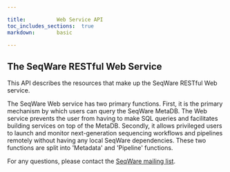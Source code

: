 ```yaml
---

title: 			Web Service API 
toc_includes_sections:	true
markdown:		basic

---
```


## The SeqWare RESTful Web Service

This API describes the resources that make up the SeqWare RESTful Web service. 

The SeqWare Web service has two primary functions. First, it is the primary mechanism by which users can query the SeqWare MetaDB. The Web service prevents the user from having to make SQL queries and facilitates building services on top of the MetaDB. Secondly, it allows privileged users to launch and monitor next-generation sequencing workflows and pipelines remotely without having any local SeqWare dependencies. These two functions are split into 'Metadata' and 'Pipeline' functions.

For any questions, please contact the [SeqWare mailing list](mailto:seqware-users@lists.sourceforge.net).


